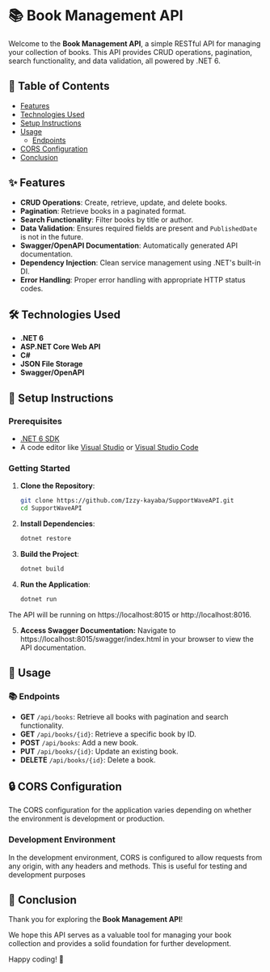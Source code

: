# 📚 Book Management API

Welcome to the **Book Management API**, a simple RESTful API for managing your collection of books. This API provides CRUD operations, pagination, search functionality, and data validation, all powered by .NET 6.

## 📖 Table of Contents

- [Features](#features)
- [Technologies Used](#technologies-used)
- [Setup Instructions](#setup-instructions)
- [Usage](#usage)
  - [Endpoints](#endpoints)
- [CORS Configuration](#cors-configuration)
- [Conclusion](#conclusion)

## ✨ Features

- **CRUD Operations**: Create, retrieve, update, and delete books.
- **Pagination**: Retrieve books in a paginated format.
- **Search Functionality**: Filter books by title or author.
- **Data Validation**: Ensures required fields are present and `PublishedDate` is not in the future.
- **Swagger/OpenAPI Documentation**: Automatically generated API documentation.
- **Dependency Injection**: Clean service management using .NET's built-in DI.
- **Error Handling**: Proper error handling with appropriate HTTP status codes.

## 🛠️ Technologies Used

- **.NET 6**
- **ASP.NET Core Web API**
- **C#**
- **JSON File Storage**
- **Swagger/OpenAPI**

## 📝 Setup Instructions

### Prerequisites

- [.NET 6 SDK](https://dotnet.microsoft.com/download/dotnet/6.0)
- A code editor like [Visual Studio](https://visualstudio.microsoft.com/) or [Visual Studio Code](https://code.visualstudio.com/)

### Getting Started

1. **Clone the Repository**:
   ```bash
   git clone https://github.com/Izzy-kayaba/SupportWaveAPI.git
   cd SupportWaveAPI

2. **Install Dependencies**:
   ```bash
   dotnet restore

3. **Build the Project**:
   ```bash
   dotnet build

4. **Run the Application**:
   ```bash
   dotnet run

The API will be running on https://localhost:8015 or http://localhost:8016.

5. **Access Swagger Documentation:**
Navigate to https://localhost:8015/swagger/index.html in your browser to view the API documentation.

## 🚀 Usage

### 📚 Endpoints

- **GET** `/api/books`: Retrieve all books with pagination and search functionality.
- **GET** `/api/books/{id}`: Retrieve a specific book by ID.
- **POST** `/api/books`: Add a new book.
- **PUT** `/api/books/{id}`: Update an existing book.
- **DELETE** `/api/books/{id}`: Delete a book.

## 🔒 CORS Configuration

The CORS configuration for the application varies depending on whether the environment is development or production.

### Development Environment

In the development environment, CORS is configured to allow requests from any origin, with any headers and methods. This is useful for testing and development purposes

## 🎉 Conclusion

Thank you for exploring the **Book Management API**!

We hope this API serves as a valuable tool for managing your book collection and provides a solid foundation for further development.

Happy coding! 🚀

